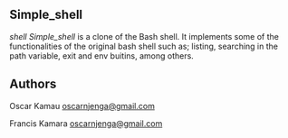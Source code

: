 ## Simple_shell
*shell Simple_shell* is a clone of the Bash shell. It implements some of the functionalities of the original bash shell such as; listing, searching in the path variable, exit and env buitins, among others.
## Authors
Oscar Kamau [oscarnjenga@gmail.com](https://mail.google.com/ "oscarnjenga@gmail.com")

Francis Kamara [oscarnjenga@gmail.com](https://mail.google.com/ "chegerah@gmail.com")
